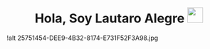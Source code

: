 <h1 align="center"><b>Hola, Soy Lautaro Alegre </b><img src="https://media.giphy.com/media/hvRJCLFzcasrR4ia7z/giphy.gif" width="35"></h1>
<!--  -->
!alt 25751454-DEE9-4B32-8174-E731F52F3A98.jpg
